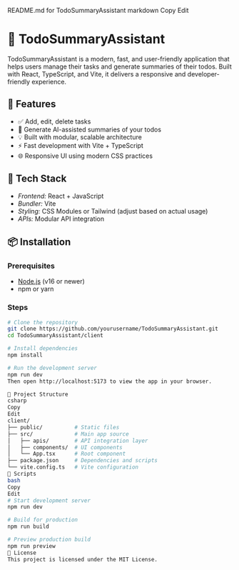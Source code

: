 README.md for TodoSummaryAssistant
markdown
Copy
Edit
# 📝 TodoSummaryAssistant

TodoSummaryAssistant is a modern, fast, and user-friendly application that helps users manage their tasks and generate summaries of their todos. Built with React, TypeScript, and Vite, it delivers a responsive and developer-friendly experience.

## 🚀 Features

- ✅ Add, edit, delete tasks
- 🧠 Generate AI-assisted summaries of your todos
- 💡 Built with modular, scalable architecture
- ⚡ Fast development with Vite + TypeScript
- 🌐 Responsive UI using modern CSS practices

## 🧱 Tech Stack

- *Frontend:* React + JavaScript
- *Bundler:* Vite
- *Styling:* CSS Modules or Tailwind (adjust based on actual usage)
- *APIs:* Modular API integration

## 📦 Installation

### Prerequisites

- [Node.js](https://nodejs.org/) (v16 or newer)
- npm or yarn

### Steps

```bash
# Clone the repository
git clone https://github.com/yourusername/TodoSummaryAssistant.git
cd TodoSummaryAssistant/client

# Install dependencies
npm install

# Run the development server
npm run dev
Then open http://localhost:5173 to view the app in your browser.

📁 Project Structure
csharp
Copy
Edit
client/
├── public/          # Static files
├── src/             # Main app source
│   ├── apis/        # API integration layer
│   ├── components/  # UI components
│   └── App.tsx      # Root component
├── package.json     # Dependencies and scripts
└── vite.config.ts   # Vite configuration
🧪 Scripts
bash
Copy
Edit
# Start development server
npm run dev

# Build for production
npm run build

# Preview production build
npm run preview
📜 License
This project is licensed under the MIT License.

